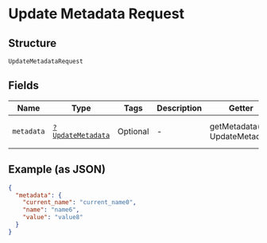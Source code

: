 
# Update Metadata Request

## Structure

`UpdateMetadataRequest`

## Fields

| Name | Type | Tags | Description | Getter | Setter |
|  --- | --- | --- | --- | --- | --- |
| `metadata` | [`?UpdateMetadata`](../../doc/models/update-metadata.md) | Optional | - | getMetadata(): ?UpdateMetadata | setMetadata(?UpdateMetadata metadata): void |

## Example (as JSON)

```json
{
  "metadata": {
    "current_name": "current_name0",
    "name": "name6",
    "value": "value8"
  }
}
```

